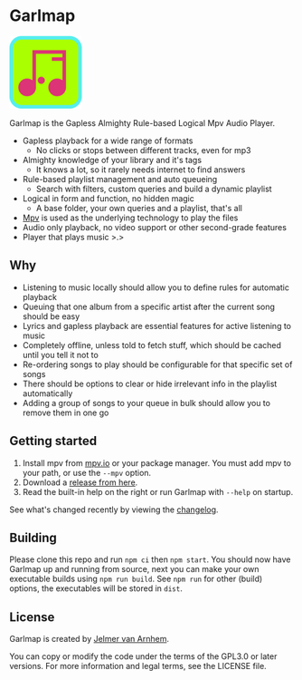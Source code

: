 Garlmap
======

![icon](app/img/icon/128x128.png)

Garlmap is the Gapless Almighty Rule-based Logical Mpv Audio Player.

- Gapless playback for a wide range of formats
  - No clicks or stops between different tracks, even for mp3
- Almighty knowledge of your library and it's tags
  - It knows a lot, so it rarely needs internet to find answers
- Rule-based playlist management and auto queueing
  - Search with filters, custom queries and build a dynamic playlist
- Logical in form and function, no hidden magic
  - A base folder, your own queries and a playlist, that's all
- [Mpv](https://mpv.io) is used as the underlying technology to play the files
- Audio only playback, no video support or other second-grade features
- Player that plays music >.>

## Why

- Listening to music locally should allow you to define rules for automatic playback
- Queuing that one album from a specific artist after the current song should be easy
- Lyrics and gapless playback are essential features for active listening to music
- Completely offline, unless told to fetch stuff, which should be cached until you tell it not to
- Re-ordering songs to play should be configurable for that specific set of songs
- There should be options to clear or hide irrelevant info in the playlist automatically
- Adding a group of songs to your queue in bulk should allow you to remove them in one go

## Getting started

1. Install mpv from [mpv.io](https://mpv.io) or your package manager.
You must add mpv to your path, or use the `--mpv` option.
2. Download a [release from here](https://github.com/Jelmerro/Garlmap/releases).
3. Read the built-in help on the right or run Garlmap with `--help` on startup.

See what's changed recently by viewing the [changelog](CHANGELOG.md).

## Building

Please clone this repo and run `npm ci` then `npm start`.
You should now have Garlmap up and running from source,
next you can make your own executable builds using `npm run build`.
See `npm run` for other (build) options, the executables will be stored in `dist`.

## License

Garlmap is created by [Jelmer van Arnhem](https://github.com/Jelmerro).

You can copy or modify the code under the terms of the GPL3.0 or later versions.
For more information and legal terms, see the LICENSE file.
